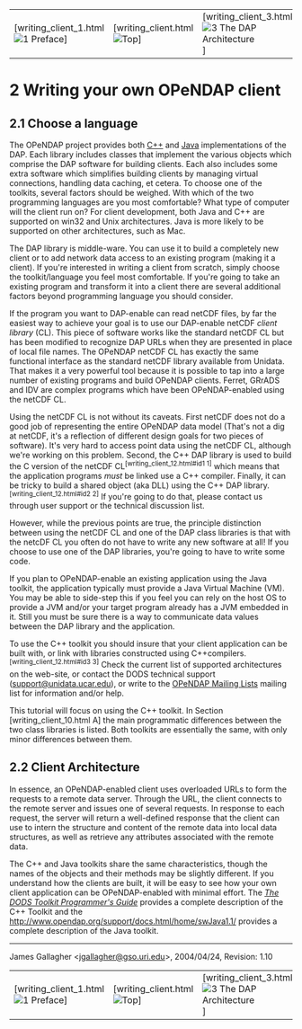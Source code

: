 |                                                                  |                                              |                                                                                        |                                       |
|------------------------------------------------------------------|----------------------------------------------|----------------------------------------------------------------------------------------|:-------------------------------------:|
| \[writing_client_1.html ![1 Preface](previous.gif "1 Preface")\] | \[writing_client.html ![Top](up.gif "Top")\] | \[writing_client_3.html ![3 The DAP Architecture](next.gif "3 The DAP Architecture")\] | **2 Writing your own OPeNDAP client** |

# 2 Writing your own OPeNDAP client

## 2.1 Choose a language

The OPeNDAP project provides both
[C++](http://www.opendap.org/support/docs.html/api/pguide-html/) and
[Java](http://www.opendap.org/support/docs.html/home/swJava1.1/)
implementations of the DAP. Each library includes classes that implement
the various objects which comprise the DAP software for building
clients. Each also includes some extra software which simplifies
building clients by managing virtual connections, handling data caching,
et cetera. To choose one of the toolkits, several factors should be
weighed. With which of the two programming languages are you most
comfortable? What type of computer will the client run on? For client
development, both Java and C++ are supported on win32 and Unix
architectures. Java is more likely to be supported on other
architectures, such as Mac.

The DAP library is middle-ware. You can use it to build a completely new
client or to add network data access to an existing program (making it a
client). If you're interested in writing a client from scratch, simply
choose the toolkit/language you feel most comfortable. If you're going
to take an existing program and transform it into a client there are
several additional factors beyond programming language you should
consider.

If the program you want to DAP-enable can read netCDF files, by far the
easiest way to achieve your goal is to use our DAP-enable netCDF *client
library* (CL). This piece of software works like the standard netCDF CL
but has been modified to recognize DAP URLs when they are presented in
place of local file names. The OPeNDAP netCDF CL has exactly the same
functional interface as the standard netCDF library available from
Unidata. That makes it a very powerful tool because it is possible to
tap into a large number of existing programs and build OPeNDAP clients.
Ferret, GRrADS and IDV are complex programs which have been
OPeNDAP-enabled using the netCDF CL.

Using the netCDF CL is not without its caveats. First netCDF does not do
a good job of representing the entire OPeNDAP data model (That's not a
dig at netCDF, it's a reflection of different design goals for two
pieces of software). It's very hard to access point data using the
netCDF CL, although we're working on this problem. Second, the C++ DAP
library is used to build the C version of the netCDF
CL<sup>\[writing_client_12.html#id1 1\]</sup> which means that the
application programs *must* be linked use a C++ compiler. Finally, it
can be tricky to build a shared object (aka DLL) using the C++ DAP
library.<sup>\[writing_client_12.html#id2 2\]</sup> If you're going to
do that, please contact us through user support or the technical
discussion list.

However, while the previous points are true, the principle distinction
between using the netCDF CL and one of the DAP class libraries is that
with the netcDF CL you often do not have to write any new software at
all! If you choose to use one of the DAP libraries, you're going to have
to write some code.

If you plan to OPeNDAP-enable an existing application using the Java
toolkit, the application typically must provide a Java Virtual Machine
(VM). You may be able to side-step this if you feel you can rely on the
host OS to provide a JVM and/or your target program already has a JVM
embedded in it. Still you must be sure there is a way to communicate
data values between the DAP library and the application.

To use the C++ toolkit you should insure that your client application
can be built with, or link with libraries constructed using
C++compilers.<sup>\[writing_client_12.html#id3 3\]</sup> Check the
current list of supported architectures on the web-site, or contact the
DODS technical support (<support@unidata.ucar.edu>), or write to the
[OPeNDAP Mailing Lists](http://www.opendap.org/mailLists/) mailing list
for information and/or help.

This tutorial will focus on using the C++ toolkit. In Section
\[writing_client_10.html A\] the main programmatic differences between
the two class libraries is listed. Both toolkits are essentially the
same, with only minor differences between them.

## 2.2 Client Architecture

In essence, an OPeNDAP-enabled client uses overloaded URLs to form the
requests to a remote data server. Through the URL, the client connects
to the remote server and issues one of several requests. In response to
each request, the server will return a well-defined response that the
client can use to intern the structure and content of the remote data
into local data structures, as well as retrieve any attributes
associated with the remote data.

The C++ and Java toolkits share the same characteristics, though the
names of the objects and their methods may be slightly different. If you
understand how the clients are built, it will be easy to see how your
own client application can be OPeNDAP-enabled with minimal effort. The
[<cite>The DODS Toolkit Programmer's
Guide</cite>](http://www.opendap.org/support/docs.html/api/pguide-html/)
provides a complete description of the C++ Toolkit and the
<http://www.opendap.org/support/docs.html/home/swJava1.1/> provides a
complete description of the Java toolkit.

------------------------------------------------------------------------

James Gallagher \<jgallagher@gso.uri.edu\>, 2004/04/24, Revision: 1.10



|                                                                  |                                              |                                                                                        |                                       |
|------------------------------------------------------------------|----------------------------------------------|----------------------------------------------------------------------------------------|:-------------------------------------:|
| \[writing_client_1.html ![1 Preface](previous.gif "1 Preface")\] | \[writing_client.html ![Top](up.gif "Top")\] | \[writing_client_3.html ![3 The DAP Architecture](next.gif "3 The DAP Architecture")\] | **2 Writing your own OPeNDAP client** |